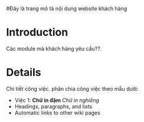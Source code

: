 #Đây là trang mô tả nội dung website khách hàng

# Introduction #

Các module mà khách hàng yêu cầu??.


# Details #

Chi tiết công việc.  phân chia công việc theo mẫu dưới:
  * Việc 1:  **Chữ in đậm**  _Chữ in nghiêng_
  * Headings, paragraphs, and lists
  * Automatic links to other wiki pages